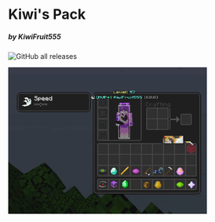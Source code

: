 # Kiwi's Pack
##### by KiwiFruit555

![GitHub all releases](https://img.shields.io/github/downloads/KiwiFruit555/Kiwis-Pack/total?color=8f33ff&label=Downloads&style=plastic)

![Preview](./preview.gif)